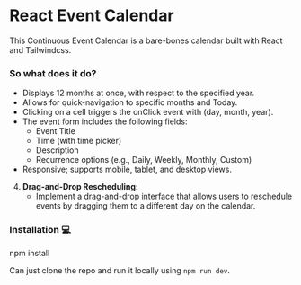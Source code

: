 
# React Event Calendar

This Continuous Event Calendar is a bare-bones calendar built with React and Tailwindcss.

### So what does it do?

- Displays 12 months at once, with respect to the specified year.
- Allows for quick-navigation to specific months and Today.
- Clicking on a cell triggers the onClick event with (day, month, year).
- The event form includes the following fields:
    - Event Title
    - Time (with time picker)
    - Description
    - Recurrence options (e.g., Daily, Weekly, Monthly, Custom)
- Responsive; supports mobile, tablet, and desktop views.
4. **Drag-and-Drop Rescheduling:**
    - Implement a drag-and-drop interface that allows users to reschedule events by dragging them to a different day on the calendar.


### Installation 💻

npm install

Can just clone the repo and run it locally using `npm run dev`.

